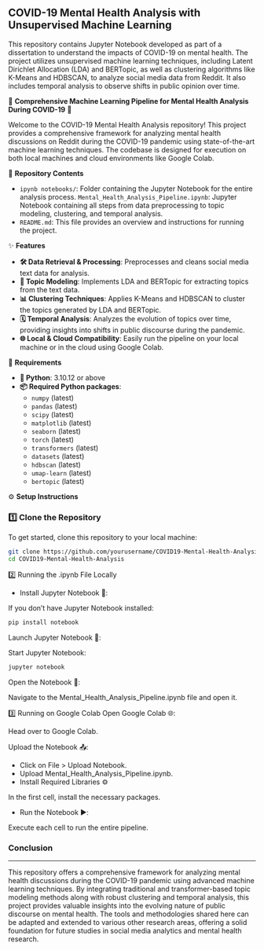 ## COVID-19 Mental Health Analysis with Unsupervised Machine Learning

This repository contains Jupyter Notebook developed as part of a dissertation to understand the impacts of COVID-19 on mental health. The project utilizes unsupervised machine learning techniques, including Latent Dirichlet Allocation (LDA) and BERTopic, as well as clustering algorithms like K-Means and HDBSCAN, to analyze social media data from Reddit. It also includes temporal analysis to observe shifts in public opinion over time.

🚀 **Comprehensive Machine Learning Pipeline for Mental Health Analysis During COVID-19** 🧠

Welcome to the COVID-19 Mental Health Analysis repository! This project provides a comprehensive framework for analyzing mental health discussions on Reddit during the COVID-19 pandemic using state-of-the-art machine learning techniques. The codebase is designed for execution on both local machines and cloud environments like Google Colab.

📂 **Repository Contents**

- `ipynb notebooks/`: Folder containing the Jupyter Notebook for the entire analysis process. `Mental_Health_Analysis_Pipeline.ipynb`: Jupyter Notebook containing all steps from data preprocessing to topic modeling, clustering, and temporal analysis.
- `README.md`: This file provides an overview and instructions for running the project.

✨ **Features**

- **🛠️ Data Retrieval & Processing**: Preprocesses and cleans social media text data for analysis.
- **🧠 Topic Modeling**: Implements LDA and BERTopic for extracting topics from the text data.
- **📊 Clustering Techniques**: Applies K-Means and HDBSCAN to cluster the topics generated by LDA and BERTopic.
- **🗓️ Temporal Analysis**: Analyzes the evolution of topics over time, providing insights into shifts in public discourse during the pandemic.
- **🌐 Local & Cloud Compatibility**: Easily run the pipeline on your local machine or in the cloud using Google Colab.

🔧 **Requirements**

- **🐍 Python**: 3.10.12 or above
- **📦 Required Python packages**:
  - `numpy` (latest)
  - `pandas` (latest)
  - `scipy` (latest)
  - `matplotlib` (latest)
  - `seaborn` (latest)
  - `torch` (latest)
  - `transformers` (latest)
  - `datasets` (latest)
  - `hdbscan` (latest)
  - `umap-learn` (latest)
  - `bertopic` (latest)

⚙️ **Setup Instructions**

### 1️⃣ Clone the Repository

To get started, clone this repository to your local machine:

```bash
git clone https://github.com/yourusername/COVID19-Mental-Health-Analysis.git
cd COVID19-Mental-Health-Analysis
```

2️⃣ Running the .ipynb File Locally
- Install Jupyter Notebook 📓:

If you don’t have Jupyter Notebook installed:
```bash
pip install notebook
```
Launch Jupyter Notebook 🚀:

Start Jupyter Notebook:
```bash
jupyter notebook
```

Open the Notebook 📂:

Navigate to the Mental_Health_Analysis_Pipeline.ipynb file and open it.

3️⃣ Running on Google Colab
Open Google Colab 🌐:

Head over to Google Colab.

Upload the Notebook 📤:

- Click on File > Upload Notebook.
- Upload Mental_Health_Analysis_Pipeline.ipynb.
- Install Required Libraries ⚙️

In the first cell, install the necessary packages.

- Run the Notebook ▶️:

Execute each cell to run the entire pipeline.

### Conclusion

----

This repository offers a comprehensive framework for analyzing mental health discussions during the COVID-19 pandemic using advanced machine learning techniques. By integrating traditional and transformer-based topic modeling methods along with robust clustering and temporal analysis, this project provides valuable insights into the evolving nature of public discourse on mental health. The tools and methodologies shared here can be adapted and extended to various other research areas, offering a solid foundation for future studies in social media analytics and mental health research.


